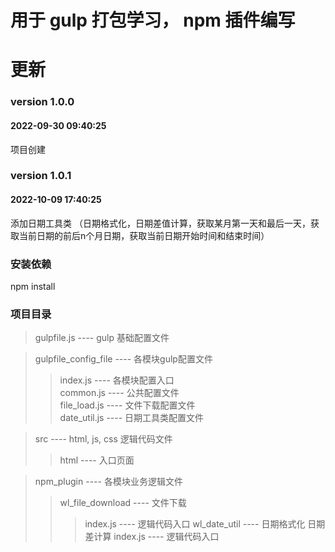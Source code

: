 # 用于 gulp 打包学习， npm 插件编写

# 更新
### version 1.0.0 <br>
#### 2022-09-30 09:40:25 <br>
项目创建   <br>           
### version 1.0.1 <br>
#### 2022-10-09 17:40:25 <br>
添加日期工具类 （日期格式化，日期差值计算，获取某月第一天和最后一天，获取当前日期的前后n个月日期，获取当前日期开始时间和结束时间） <br>         


### 安装依赖  
npm install

### 项目目录
>gulpfile.js ---- gulp 基础配置文件

>gulpfile_config_file ----  各模块gulp配置文件
>>index.js ---- 各模块配置入口 <br>
>>common.js ---- 公共配置文件 <br>
>>file_load.js ---- 文件下载配置文件 <br>
>>date_util.js ---- 日期工具类配置文件 <br>

>src ---- html, js, css 逻辑代码文件
>> html ---- 入口页面

>npm_plugin ---- 各模块业务逻辑文件
>> wl_file_download ---- 文件下载
>>> index.js ---- 逻辑代码入口
>> wl_date_util ---- 日期格式化 日期差计算
>>> index.js ---- 逻辑代码入口

